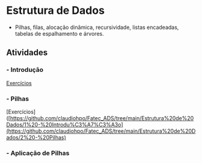 # Estrutura de Dados

* Pilhas, filas, alocação dinâmica, recursividade, listas encadeadas, tabelas de espalhamento e árvores.

## Atividades

### - Introdução

[Exercícios](https://github.com/claudiohpo/Fatec_ADS/tree/main/Estrutura%20de%20Dados/1%20-%20Introdu%C3%A7%C3%A3o)

### - Pilhas

[Exercícios]([https://github.com/claudiohpo/Fatec_ADS/tree/main/Estrutura%20de%20Dados/1%20-%20Introdu%C3%A7%C3%A3o](https://github.com/claudiohpo/Fatec_ADS/tree/main/Estrutura%20de%20Dados/2%20-%20Pilhas)

### - Aplicação de Pilhas
